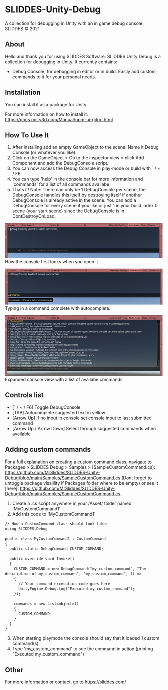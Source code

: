 # SLIDDES-Unity-Debug
A collection for debugging in Unity with an in game debug console.
SLIDDES © 2021

## About
Hello and thank you for using SLIDDES Software.
SLIDDES Unity Debug is a collection for debugging in Unity. It currently contains:
- Debug Console, for debugging in editor or in build. Easily add custom commands to it for your personal needs.

## Installation
You can install it as a package for Unity.

For more information on how to install it:
https://docs.unity3d.com/Manual/upm-ui-giturl.html

## How To Use It
1. After installing add an empty GameObject to the scene. Name it Debug Console (or whatever you like).
2. Click on the GameObject > Go to the inspector view > click Add Component and add the DebugConsole script.
3. You can now access the Debug Console in play-mode or build with ` / ~ / F6.
4. You can type 'help' in the console bar for more information and 'commands' for a list of all commands availabe
6. Thats it!
Note: There can only be 1 DebugConsole per scene, the DebugConsole handles this itself by destroying itself if another
DebugConsole is already active in the scene. You can add a DebugConsole for every scene if you like or just 1 in your
build index 0 scene (your start scene) since the DebugConsole is in DontDestroyOnLoad.

![Img DebugConsole 0](https://github.com/MrSliddes/SLIDDES-Unity-Debug/blob/Github-Info/SLIDDES_Unity_Debug_Img_0.jpg)
How the console first looks when you open it.

![Img DebugConsole 1](https://github.com/MrSliddes/SLIDDES-Unity-Debug/blob/Github-Info/SLIDDES_Unity_Debug_Img_1.jpg)
Typing in a command complete with autocomplete.

![Img DebugConsole 2](https://github.com/MrSliddes/SLIDDES-Unity-Debug/blob/Github-Info/SLIDDES_Unity_Debug_Img_2.jpg)
Expanded console view with a list of availabe commands

## Controls list
- [` / ~ / F6] Toggle DebugConsole
- [TAB] Autocomplete suggested text in yellow
- [Arrow Up] If no input in console set console input to last submitted command
- [Arrow Up / Arrow Down] Select through suggested commands when available

## Adding custom commands
For a full explanation on creating a custom command class, navigate to Packages > SLIDDES Debug > Samples > [SampleCustomCommand.cs]: https://github.com/MrSliddes/SLIDDES-Unity-Debug/blob/main/Samples/SampleCustomCommand.cs (Dont forget to untoggle package visalility if Packages folder where to be empty) or see it [here]: https://github.com/MrSliddes/SLIDDES-Unity-Debug/blob/main/Samples/SampleCustomCommand.cs.
1. Create a .cs script anywhere in your /Asset/ folder named 'MyCustomCommand1'
2. Add this code to 'MyCustomCommand1'
```
// How a CustomCommand class should look like:
using SLIDDES.Debug

public class MyCustomCommand1 : CustomCommand
{
  public static DebugCommand CUSTOM_COMMAND;
  
  public override void Invoke()
  {
    CUSTOM_COMMAND = new DebugCommand("my_custom_command", "The description of my_custom_command", "my_custom_command", () => 
    {
      // Your command excecution code goes here
      UnityEngine.Debug.Log("Executed my_custom_command");
    });
    
    commands = new List<object>()
    {
      CUSTOM_COMMAND
    }
  }
}
```
3. When starting playmode the console should say that it loaded 1 custom command(s)
4. Type 'my_custom_command' to see the command in action (printing "Executed my_custom_command")

## Other
For more information or contact, go to https://sliddes.com/
